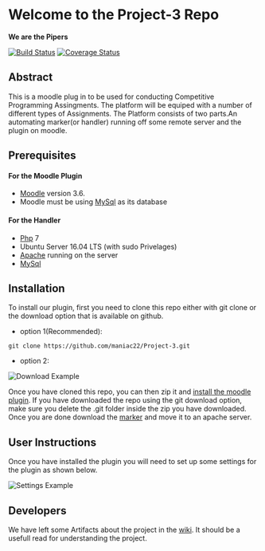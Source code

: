 # Welcome to the Project-3 Repo
**We are the Pipers**

[![Build Status](https://travis-ci.org/maniac22/Project-3.svg?branch=sprint3_dev)](https://travis-ci.org/maniac22/Project-3)
[![Coverage Status](https://coveralls.io/repos/github/maniac22/Project-3/badge.svg?branch=sprint3_dev)](https://coveralls.io/github/maniac22/Project-3?branch=sprint3_dev)

##  Abstract
This is a moodle plug in to be used for conducting Competitive Programming Assingments. The platform will be equiped with a number of different types of Assignments. The Platform consists of two parts.An automating marker(or handler) running off some remote server and the plugin on moodle.

## Prerequisites
#### For the Moodle Plugin
* [Moodle](https://docs.moodle.org/36/en/Installing_Moodle) version 3.6.
* Moodle must be using [MySql](https://tutorials.ubuntu.com/tutorial/install-and-configure-apache#0) as its database
#### For the Handler
* [Php](https://www.php.net/manual/en/install.php) 7
* Ubuntu Server 16.04 LTS (with sudo Privelages)
* [Apache](https://tutorials.ubuntu.com/tutorial/install-and-configure-apache#0) running on the server
* [MySql](https://tutorials.ubuntu.com/tutorial/install-and-configure-apache#0)

## Installation
To install our plugin, first you need to clone this repo either with git clone or the download option that is available on github.

* option 1(Recommended):
```
git clone https://github.com/maniac22/Project-3.git
```
* option 2:

![Download Example](https://github.com/maniac22/Project-3/blob/master/artifacts/img/example1.png)

Once you have cloned this repo, you can then zip it and [install the moodle plugin](https://docs.moodle.org/36/en/Installing_plugins). If you have downloaded the repo using the git download option, make sure you delete the .git folder inside the zip you have downloaded. Once you are done download the [marker](https://github.com/maniac22/PiedMarker2) and move it to an apache server.

## User Instructions
Once you have installed the plugin you will need to set up some settings for the plugin as shown below.


![Settings Example](https://github.com/maniac22/Project-3/blob/master/artifacts/img/example2.png)


## Developers
We have left some Artifacts about the project in the [wiki](https://github.com/kat-lego/Project-3/wiki). It should be a usefull read for understanding the project.

